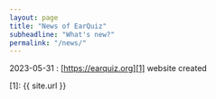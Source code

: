 ```yaml
---
layout: page
title: "News of EarQuiz"
subheadline: "What's new?"
permalink: "/news/"
---
```


2023-05-31
:   [https://earquiz.org][1] website created


 [1]: {{ site.url }}
